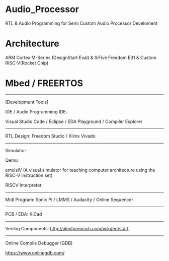 # Audio_Processor
RTL & Audio Programming for Semi Custom Audio Processor Develoment

# Architecture
ARM Cortex M-Series (DesignStart Eval) & SiFive Freedom E31 & Custom RISC-V(Rocket Chip)

# Mbed / FREERTOS
--------------------------------

[Development Tools]

IDE / Audio Programming IDE:

Visual Studio Code / Eclipse / EDA Playground / Compiler Explorer

--------------------------------

RTL Design:
Freedom Studio / Xilinx Vivado


--------------------------------

Simulator:

Qemu

emulsiV (A visual simulator for teaching computer architecture using the RISC-V instruction set)

RISCV Interpreter

--------------------------------

Midi Program: 
Sonic Pi / LMMS / Audacity / Online Sequencer

--------------------------------

PCB / EDA:
KiCad

--------------------------------

Verilog Components:
http://alexforencich.com/wiki/en/start


--------------------------------

Online Compile Debugger (GDB)

https://www.onlinegdb.com/
